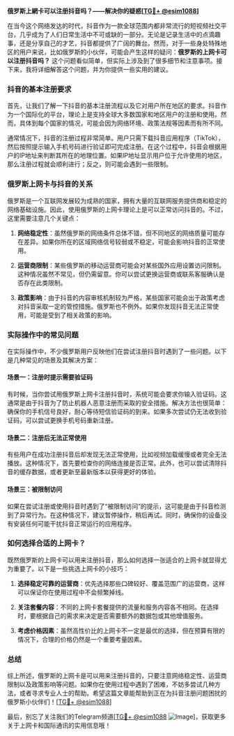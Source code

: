 **俄罗斯上網卡可以注册抖音吗？——解决你的疑惑[[TG💪+ @esim1088](https://t.me/s/esim1088)]**

在当今这个网络发达的时代，抖音作为一款全球范围内都非常流行的短视频社交平台，几乎成为了人们日常生活中不可或缺的一部分。无论是记录生活中的点滴趣事，还是分享自己的才艺，抖音都提供了广阔的舞台。然而，对于一些身处特殊地区的用户来说，比如俄罗斯的小伙伴，可能会产生这样的疑问：**俄罗斯的上网卡可以注册抖音吗？** 这个问题看似简单，但实际上涉及到了很多细节和注意事项。接下来，我将详细解答这个问题，并为你提供一些实用的建议。

### 抖音的基本注册要求

首先，让我们了解一下抖音的基本注册流程以及它对用户所在地区的要求。抖音作为一个国际化的平台，理论上是支持全球大多数国家和地区用户的注册和使用。然而，具体到每个国家的情况，可能会因为网络环境、政策法规等因素而有所不同。

通常情况下，抖音的注册过程非常简单。用户只需下载抖音应用程序（TikTok），然后按照提示输入手机号码进行验证即可完成注册。在这个过程中，抖音会根据用户的IP地址来判断其所在的地理位置。如果IP地址显示用户位于允许使用的地区，那么注册过程就会顺利进行；反之，则可能会遇到一些限制。

### 俄罗斯上网卡与抖音的关系

俄罗斯是一个互联网发展较为成熟的国家，拥有大量的互联网服务提供商和稳定的网络基础设施。因此，使用俄罗斯的上网卡理论上是可以正常访问抖音的。不过，这里需要注意几个关键点：

1. **网络稳定性**：虽然俄罗斯的网络条件总体不错，但不同地区的网络质量可能存在差异。如果你所在的区域网络信号较弱或不稳定，可能会影响抖音的正常使用。
   
2. **运营商限制**：某些俄罗斯的移动运营商可能会对某些国外应用设置访问限制。这种情况虽然不常见，但仍需留意。你可以尝试更换运营商或联系客服确认是否存在此类限制。

3. **政策影响**：由于抖音的内容审核机制较为严格，某些国家可能会出于政策考虑对抖音采取一定的管控措施。俄罗斯也不例外。如果你发现抖音无法正常使用，可能是受到了相关政策的影响。

### 实际操作中的常见问题

在实际操作中，不少俄罗斯用户反映他们在尝试注册抖音时遇到了一些问题。以下是几种常见的场景及其解决方案：

#### 场景一：注册时提示需要验证码

有时候，当你尝试用俄罗斯上网卡注册抖音时，系统可能会要求你输入验证码。这通常是由于抖音为了防止机器人恶意注册而采取的安全措施。解决方法也很简单：确保你的手机信号良好，耐心等待短信验证码的到来。如果多次尝试仍无法收到验证码，可以尝试更换手机号码重新注册。

#### 场景二：注册后无法正常使用

有些用户在成功注册抖音后却发现无法正常使用，比如视频加载缓慢或者完全无法播放。这种情况下，首先要检查你的网络连接是否正常。此外，也可以尝试清除抖音的缓存数据，或者更新至最新版本以获得更好的体验。

#### 场景三：被限制访问

如果在尝试注册或使用抖音时遇到了“被限制访问”的提示，这可能是由于抖音检测到了异常行为。在这种情况下，建议暂停操作，稍后再试。同时，确保你的设备没有安装任何可能干扰抖音正常运行的应用程序。

### 如何选择合适的上网卡？

既然俄罗斯的上网卡可以用来注册抖音，那么如何选择一张适合的上网卡就显得尤为重要了。以下是一些挑选上网卡的小技巧：

1. **选择稳定可靠的运营商**：优先选择那些口碑较好、覆盖范围广的运营商，这样可以保证你在使用过程中不会频繁掉线。
   
2. **关注套餐内容**：不同的上网卡套餐提供的流量和服务内容各不相同。在选择时，要根据自己的需求来决定是否需要额外的数据包或其他增值服务。

3. **考虑价格因素**：虽然高性价比的上网卡不一定是最优的选择，但在预算有限的情况下，合理的价格仍然是一个重要考量因素。

### 总结

综上所述，俄罗斯的上网卡是可以用来注册抖音的，只要注意网络稳定性、运营商限制以及政策影响等问题。如果你在使用过程中遇到了困难，不妨多尝试几种方法，或者寻求专业人士的帮助。希望这篇文章能帮助到正在为抖音注册问题困扰的俄罗斯小伙伴们！[[TG💪+ @esim1088](https://t.me/s/esim1088)]

最后，别忘了关注我们的Telegram频道[[TG💪+ @esim1088](https://t.me/s/esim1088) ![Image](https://i.postimg.cc/4NQfJmqS/Snipaste-2025-05-13-00-14-12.png)]，获取更多关于上网卡和国际通讯的实用信息哦！